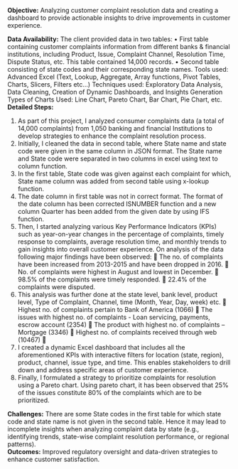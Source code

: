 **Objective:** Analyzing customer complaint resolution data and creating a dashboard to provide actionable insights to drive improvements in customer experience.

**Data Availability:** The client provided data in two tables:
•	First table containing customer complaints information from different banks & financial institutions, including Product, Issue, Complaint Channel, Resolution Time, Dispute Status, etc. This table contained 14,000 records.
•	Second table consisting of state codes and their corresponding state names.
Tools used: Advanced Excel (Text, Lookup, Aggregate, Array functions, Pivot Tables, Charts, Slicers, Filters etc…)
Techniques used: Exploratory Data Analysis, Data Cleaning, Creation of Dynamic Dashboards, and Insights Generation
Types of Charts Used: Line Chart, Pareto Chart, Bar Chart, Pie Chart, etc.
**Detailed Steps:**
1.	As part of this project, I analyzed consumer complaints data (a total of 14,000 complaints) from 1,050 banking and financial Institutions to develop strategies to enhance the complaint resolution process.
2.	Initially, I cleaned the data in second table, where State name and state code were given in the same column in JSON format. The State name and State code were separated in two columns in excel using text to column function.
3.	In the first table, State code was given against each complaint for which, State name column was added from second table using x-lookup function.
4.	The date column in first table was not in correct format. The format of the date column has been corrected ISNUMBER function and a new column Quarter has been added from the given date by using IFS function.
5.	Then, I started analyzing various Key Performance Indicators (KPIs) such as year-on-year changes in the percentage of complaints, timely response to complaints, average resolution time, and monthly trends to gain insights into overall customer experience.  On analysis of the data following major findings have been observed:
	The no. of complaints have been increased from 2013-2015 and have been dropped in 2016.
	No. of complaints were highest in August and lowest in December.
	98.5% of the complaints were timely responded.
	22.4% of the complaints were disputed.
6.	This analysis was further done at the state level, bank level, product level, Type of Complaint, Channel, time (Month, Year, Day, week) etc.
	Highest no. of complaints pertain to Bank of America (1066)
	The issues with highest no. of complaints - Loan servicing, payments, escrow account (2354)
	The product with highest no. of complaints – Mortgage (3346)
	Highest no. of complaints received through web (10467)
	
7.	I created a dynamic Excel dashboard that includes all the aforementioned KPIs with interactive filters for location (state, region), product, channel, issue type, and time. This enables stakeholders to drill down and address specific areas of customer experience.
8.	Finally, I formulated a strategy to prioritize complaints for resolution using a Pareto chart. Using pareto chart, it has been observed that 25% of the issues constitute 80% of the complaints which are to be prioritized.
	
**Challenges:**
There are some State codes in the first table for which state code and state name is not given in the second table. Hence it may lead to incomplete insights when analyzing complaint data by state (e.g., identifying trends, state-wise complaint resolution performance, or regional patterns).  
**Outcomes:**
Improved regulatory oversight and data-driven strategies to enhance customer satisfaction.
